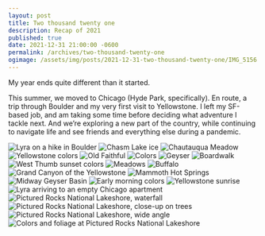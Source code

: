 ```yaml
---
layout: post
title: Two thousand twenty one
description: Recap of 2021
published: true
date: 2021-12-31 21:00:00 -0600
permalink: /archives/two-thousand-twenty-one
ogimage: /assets/img/posts/2021-12-31-two-thousand-twenty-one/IMG_5156.jpeg
---
```

My year ends quite different than it started. 

This summer, we moved to Chicago (Hyde Park, specifically). En route, a trip through Boulder and my very first visit to Yellowstone. I left my SF-based job, and am taking some time before deciding what adventure I tackle next. And we’re exploring a new part of the country, while continuing to navigate life and see friends and everything else during a pandemic.

![Lyra on a hike in Boulder][1]
![Chasm Lake ice][2]
![Chautauqua Meadow][3]
![Yellowstone colors][4]
![Old Faithful][5]
![Colors][6]
![Geyser][7]
![Boardwalk][8]
![West Thumb sunset colors][9]
![Meadows][10]
![Buffalo][11]
![Grand Canyon of the Yellowstone][12]
![Mammoth Hot Springs][13]
![Midway Geyser Basin][14]
![Early morning colors][15]
![Yellowstone sunrise][16]
![Lyra arriving to an empty Chicago apartment][17]
![Pictured Rocks National Lakeshore, waterfall][18]
![Pictured Rocks National Lakeshore, close-up on trees][19]
![Pictured Rocks National Lakeshore, wide angle][20]
![Colors and foliage at Pictured Rocks National Lakeshore][21]

[1]: /assets/img/posts/2021-12-31-two-thousand-twenty-one/IMG_5156.jpeg
[2]: /assets/img/posts/2021-12-31-two-thousand-twenty-one/IMG_5239.jpeg
[3]: /assets/img/posts/2021-12-31-two-thousand-twenty-one/IMG_5347.jpeg
[4]: /assets/img/posts/2021-12-31-two-thousand-twenty-one/IMG_5476.jpeg
[5]: /assets/img/posts/2021-12-31-two-thousand-twenty-one/IMG_5536.jpeg
[6]: /assets/img/posts/2021-12-31-two-thousand-twenty-one/IMG_5553.jpeg
[7]: /assets/img/posts/2021-12-31-two-thousand-twenty-one/IMG_5589.jpeg
[8]: /assets/img/posts/2021-12-31-two-thousand-twenty-one/IMG_5685.jpeg
[9]: /assets/img/posts/2021-12-31-two-thousand-twenty-one/IMG_5765.jpeg
[10]: /assets/img/posts/2021-12-31-two-thousand-twenty-one/IMG_5801.jpeg
[11]: /assets/img/posts/2021-12-31-two-thousand-twenty-one/IMG_5816.jpeg
[12]: /assets/img/posts/2021-12-31-two-thousand-twenty-one/IMG_5839.jpeg
[13]: /assets/img/posts/2021-12-31-two-thousand-twenty-one/IMG_5871.jpeg
[14]: /assets/img/posts/2021-12-31-two-thousand-twenty-one/IMG_5932.jpeg
[15]: /assets/img/posts/2021-12-31-two-thousand-twenty-one/IMG_6127.jpeg
[16]: /assets/img/posts/2021-12-31-two-thousand-twenty-one/IMG_6137.jpeg
[17]: /assets/img/posts/2021-12-31-two-thousand-twenty-one/IMG_6182.jpeg
[18]: /assets/img/posts/2021-12-31-two-thousand-twenty-one/IMG_7712.jpeg
[19]: /assets/img/posts/2021-12-31-two-thousand-twenty-one/IMG_7723.jpeg
[20]: /assets/img/posts/2021-12-31-two-thousand-twenty-one/IMG_7728.jpeg
[21]: /assets/img/posts/2021-12-31-two-thousand-twenty-one/IMG_7743.jpeg